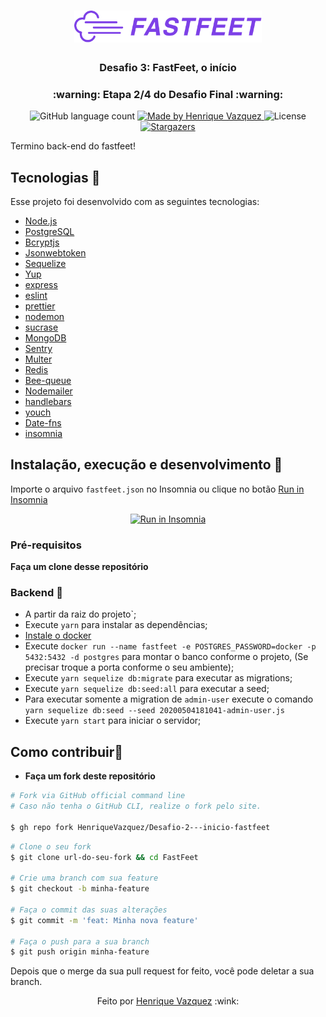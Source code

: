 <h1 align="center">
  <img alt="Fastfeet" title="Fastfeet" src=".github/logo.png" width="300px" />
</h1>

<h3 align="center">
  Desafio 3: FastFeet, o início
</h3>

<h3 align="center">
  :warning: Etapa 2/4 do Desafio Final :warning:
</h3>

<p align="center">
  <img alt="GitHub language count" src="https://img.shields.io/github/languages/count/HenriqueVazquez/Desafio-2---inicio-fastfeet?color=blueviolet">
  
  <a href="www.linkedin.com/in/henrique-vazquez">
    <img alt="Made by Henrique Vazquez" src="https://img.shields.io/badge/made%20by-Henrique%20Vazquez-blueviolet">
  </a>

  <img alt="License" src="https://img.shields.io/badge/license-MIT-blueviolet">

  <a href="https://github.com/HenriqueVazquez/FastfeetBackend/blob/main/FastFeet.json">
    <img alt="Stargazers" src="https://img.shields.io/github/stars/HenriqueVazquez/FastFeet-backend?style=social">
  </a>
</p>

<p>Termino back-end do fastfeet!</p>


  
## Tecnologias :rocket:

Esse projeto foi desenvolvido com as seguintes tecnologias:

- [Node.js](https://nodejs.org/en/)
- [PostgreSQL](https://www.postgresql.org/)
- [Bcryptjs](https://www.npmjs.com/package/bcryptjs)
- [Jsonwebtoken](https://jwt.io/introduction/)
- [Sequelize](https://sequelize.org/)
- [Yup](https://github.com/jquense/yup)
- [express](https://github.com/expressjs/express)
- [eslint](https://eslint.org/)
- [prettier](https://eslint.org/)
- [nodemon](http://nodemon.io/)
- [sucrase](https://github.com/alangpierce/sucrase#readme)
- [MongoDB](https://www.mongodb.com/)
- [Sentry](https://sentry.io/)
- [Multer](https://github.com/expressjs/multer)
- [Redis](https://redis.io/)
- [Bee-queue](https://github.com/bee-queue/bee-queue)
- [Nodemailer](https://nodemailer.com/about/)
- [handlebars](https://handlebarsjs.com/)
- [youch](https://github.com/poppinss/youch)
- [Date-fns](https://date-fns.org/)
- [insomnia](https://insomnia.rest/download)



## Instalação, execução e desenvolvimento  🤔

Importe o arquivo `fastfeet.json` no Insomnia ou clique no botão [Run in Insomnia](#insomniaButton)

<p align="center" id="insomniaButton">
  <a href="https://insomnia.rest/run/?label=FastFeet-Backend&uri=https%3A%2F%2Fgithub.com%2FHenriqueVazquez%2FFastfeetBackend%2Fblob%2Fmain%2FFastFeet.json" target="_blank"><img src="https://insomnia.rest/images/run.svg" alt="Run in Insomnia"></a>
  </p>
  
  ### Pré-requisitos

**Faça um clone desse repositório**

###  Backend 🍳

- A partir da raiz do projeto`;
- Execute `yarn` para instalar as dependências;
- [Instale o docker](https://docs.docker.com/)
- Execute `docker run --name fastfeet -e POSTGRES_PASSWORD=docker -p 5432:5432 -d postgres` para montar o banco conforme o projeto, (Se precisar troque a porta conforme o seu ambiente);
- Execute `yarn sequelize db:migrate` para executar as migrations;
- Execute `yarn sequelize db:seed:all` para executar a seed;
- Para executar somente a migration de `admin-user` execute o comando `yarn sequelize db:seed --seed 20200504181041-admin-user.js`
- Execute `yarn start` para iniciar o servidor;

## Como contribuir🤔

- **Faça um fork deste repositório**

```bash
# Fork via GitHub official command line
# Caso não tenha o GitHub CLI, realize o fork pelo site.

$ gh repo fork HenriqueVazquez/Desafio-2---inicio-fastfeet
```

```bash
# Clone o seu fork
$ git clone url-do-seu-fork && cd FastFeet

# Crie uma branch com sua feature
$ git checkout -b minha-feature

# Faça o commit das suas alterações
$ git commit -m 'feat: Minha nova feature'

# Faça o push para a sua branch
$ git push origin minha-feature
```

Depois que o merge da sua pull request for feito, você pode deletar a sua branch.



<p align="center">
Feito por <a href="https://www.linkedin.com/in/henrique-vazquez-11905ab6" target="_blank"> Henrique Vazquez</a> :wink:
  </p>


